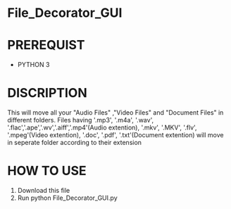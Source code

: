 # File_Decorator_GUI
# PREREQUIST 
 * PYTHON 3
# DISCRIPTION
 This will move all your "Audio Files" ,"Video Files" and "Document Files" in different folders.
 Files having '.mp3', '.m4a', '.wav', '.flac','.ape','.wv','.aiff','.mp4'(Audio extention),
    '.mkv', '.MKV', '.flv', '.mpeg'(Video extention),
      '.doc', '.pdf', '.txt'(Document extention) will move in seperate folder according to their extension
# HOW TO USE
 1. Download this file 
 2. Run python File_Decorator_GUI.py
 

